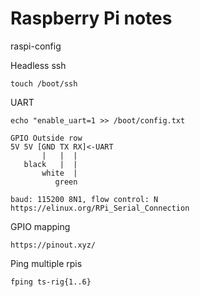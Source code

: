 # Raspberry Pi notes
raspi-config

Headless ssh

    touch /boot/ssh

UART

    echo "enable_uart=1 >> /boot/config.txt

    GPIO Outside row
    5V 5V [GND TX RX]<-UART
           |   |  |
       black   |  |
           white  |
              green

    baud: 115200 8N1, flow control: N
    https://elinux.org/RPi_Serial_Connection

GPIO mapping

    https://pinout.xyz/

Ping multiple rpis

    fping ts-rig{1..6}

